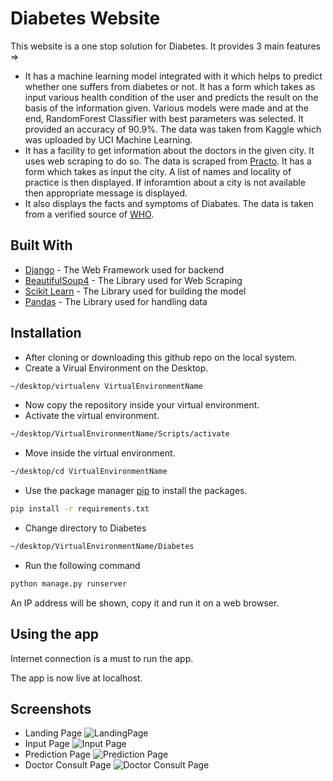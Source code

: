 # Diabetes Website
This website is a one stop solution for Diabetes. It provides 3 main features =>

* It has a machine learning model integrated with it which helps to predict whether one suffers from diabetes or not. It has a form which takes as input various health condition of the user and predicts the result on the basis of the information given. Various models were made and at the end, RandomForest Classifier with best parameters was selected. It provided an accuracy of 90.9%. The data was taken from Kaggle which was uploaded by UCI Machine Learning.
* It has a facility to get information about the doctors in the given city. It uses web scraping to do so. The data is scraped from [Practo](https://www.practo.com/). It has a form which takes as input the city. A list of names and locality of practice is then displayed. If inforamtion about a city is not available then appropriate message is displayed.
* It also displays the facts and symptoms of Diabates. The data is taken from a verified source of [WHO](https://www.who.int/).

## Built With
* [Django](https://www.djangoproject.com/) - The Web Framework used for backend
* [BeautifulSoup4](https://pypi.org/project/beautifulsoup4/) - The Library used for Web Scraping
* [Scikit Learn](https://scikit-learn.org/) - The Library used for building the model
* [Pandas](https://pandas.pydata.org/) - The Library used for handling data

## Installation
* After cloning or downloading this github repo on the local system. 
* Create a Virual Environment on the Desktop.
```bash
~/desktop/virtualenv VirtualEnvironmentName
```
* Now copy the repository inside your virtual environment.
* Activate the virtual environment.
```bash
~/desktop/VirtualEnvironmentName/Scripts/activate
```
* Move inside the virtual environment.
```bash
~/desktop/cd VirtualEnvironmentName
```
* Use the package manager [pip](https://pip.pypa.io/en/stable/) to install the packages.
```bash
pip install -r requirements.txt
```
* Change directory to Diabetes
```bash
~/desktop/VirtualEnvironmentName/Diabetes
```
* Run the following command
```bash
python manage.py runserver
```
An IP address will be shown, copy it and run it on a web browser.

## Using the app
Internet connection is a must to run the app.

The app is now live at localhost.

## Screenshots
* Landing Page
![LandingPage](https://github.com/faiz-hasan11/Diabetes/blob/master/Screenshots/landingpage.png)
* Input Page
![Input Page](https://github.com/faiz-hasan11/Diabetes/blob/master/Screenshots/inputpage.png)
* Prediction Page
![Prediction Page](https://github.com/faiz-hasan11/Diabetes/blob/master/Screenshots/predictionpage.png)
* Doctor Consult Page
![Doctor Consult Page](https://github.com/faiz-hasan11/Diabetes/blob/master/Screenshots/doctorconsult.png)

